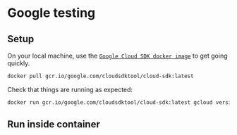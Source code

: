 # Google testing

## Setup

On your local machine, use the [`Google Cloud SDK docker image`](https://github.com/GoogleCloudPlatform/cloud-sdk-docker) to get going quickly.

``` sh
docker pull gcr.io/google.com/cloudsdktool/cloud-sdk:latest
```

Check that things are running as expected:

``` sh
docker run gcr.io/google.com/cloudsdktool/cloud-sdk:latest gcloud version
```

## Run inside container

